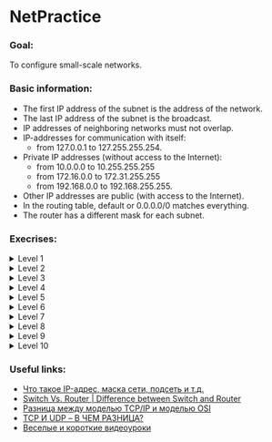 # NetPractice
### Goal:
To configure small-scale networks.
### Basic information:
- The first IP address of the subnet is the address of the network.
- The last IP address of the subnet is the broadcast.
- IP addresses of neighboring networks must not overlap.
- IP-addresses for communication with itself:
  - from 127.0.0.1 to 127.255.255.254.
- Private IP addresses (without access to the Internet):
  - from 10.0.0.0 to 10.255.255.255
  - from 172.16.0.0 to 172.31.255.255
  - from 192.168.0.0 to 192.168.255.255.
- Other IP addresses are public (with access to the Internet).
- In the routing table, default or 0.0.0.0/0 matches everything.
- The router has a different mask for each subnet.
### Execrises:
<details>
<summary>Level 1</summary>

![Level_1](https://user-images.githubusercontent.com/90090114/156193807-c3f88ea9-7e08-41da-8888-a00211b47a26.png)
</details>
<details>
<summary>Level 2</summary>
  
![Level_2](https://user-images.githubusercontent.com/90090114/156193983-0ea01df1-9a60-403d-a04b-574e58630a85.png)
</details>
<details>
<summary>Level 3</summary>
  
![Level_3](https://user-images.githubusercontent.com/90090114/156193990-7f03050b-df20-423d-821c-8aa9fabdb89d.png)
</details>
<details>
<summary>Level 4</summary>

![Level_4](https://user-images.githubusercontent.com/90090114/156194048-1afe3538-b997-4582-9b67-363cea780cbd.png)
</details>
<details>
<summary>Level 5</summary>
  
![Level_5](https://user-images.githubusercontent.com/90090114/156194057-38a65c93-13b6-4095-b42d-7b756e14d695.png)
</details>
<details>
<summary>Level 6</summary>
  
![Level_6](https://user-images.githubusercontent.com/90090114/156194077-26857516-3857-4250-9f4e-81c5a056a53c.png)
</details>
<details>
<summary>Level 7</summary>
  
![Level_7](https://user-images.githubusercontent.com/90090114/156194088-197290df-4c06-4415-8eb4-5711cad84de6.png)
</details>
<details>
<summary>Level 8</summary>
  
![Level_8](https://user-images.githubusercontent.com/90090114/156194100-5b2e554e-41c7-40e4-87f5-5f768041b40f.png)  
</details>
<details>
<summary>Level 9</summary>
  
![Level_9](https://user-images.githubusercontent.com/90090114/156194109-3c13d1ac-a518-4f77-a025-f2ceab7ee00c.png)
</details>
<details>
<summary>Level 10</summary>
  
![Level_10](https://user-images.githubusercontent.com/90090114/156194130-619db4c1-54c6-44ec-b4cb-8775c45591a6.png)
</details>

### Useful links:
- [Что такое IP-адрес, маска сети, подсеть и т.д.](https://github.com/evgenkarlson/ALL_SCHOOL_42/blob/master/00_Projects__(%D0%9E%D1%81%D0%BD%D0%BE%D0%B2%D0%BD%D0%BE%D0%B5_%D0%9E%D0%B1%D1%83%D1%87%D0%B5%D0%BD%D0%B8%D0%B5)/00_Global_(begin_cadet)/02____netwhat/answers_to_netwhat.md)
- [Switch Vs. Router | Difference between Switch and Router](https://www.javatpoint.com/switch-vs-router)
- [Разница между моделью TCP/IP и моделью OSI](https://community.fs.com/ru/blog/tcpip-vs-osi-whats-the-difference-between-the-two-models.html)
- [TCP И UDP – В ЧЕМ РАЗНИЦА?](https://wiki.merionet.ru/seti/23/tcp-i-udp-v-chem-raznica/)
- [Веселые и короткие видеоуроки](https://www.youtube.com/c/%D0%9C%D0%B5%D1%80%D0%B8%D0%BE%D0%BD%D0%9D%D0%B5%D1%82%D0%B2%D0%BE%D1%80%D0%BA%D1%81)
